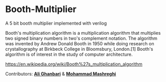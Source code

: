 # Booth-Multiplier

A 5 bit booth multiplier implemented with verilog

Booth's multiplication algorithm is a multiplication algorithm that multiplies two signed binary numbers in two's complement notation. The algorithm was invented by Andrew Donald Booth in 1950 while doing research on crystallography at Birkbeck College in Bloomsbury, London.[1] Booth's algorithm is of interest in the study of computer architecture.

https://en.wikipedia.org/wiki/Booth%27s_multiplication_algorithm


Contributors:  [**Ali Ghanbari**](https://github.com/ali-ghanbary) & [**Mohammad Mashreghi**](https://github.com/M-Mashreghi)
